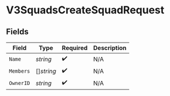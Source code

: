 # V3SquadsCreateSquadRequest


## Fields

| Field              | Type               | Required           | Description        |
| ------------------ | ------------------ | ------------------ | ------------------ |
| `Name`             | *string*           | :heavy_check_mark: | N/A                |
| `Members`          | []*string*         | :heavy_check_mark: | N/A                |
| `OwnerID`          | *string*           | :heavy_check_mark: | N/A                |